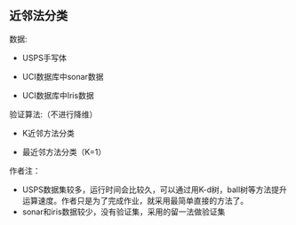 ## 近邻法分类
数据:
* USPS手写体

* UCI数据库中sonar数据
      
* UCI数据库中Iris数据
      
验证算法:（不进行降维）

* K近邻方法分类
          
* 最近邻方法分类（K=1）


作者注：
* USPS数据集较多，运行时间会比较久，可以通过用K-d树，ball树等方法提升运算速度。作者只是为了完成作业，就采用最简单直接的方法了。
* sonar和iris数据较少，没有验证集，采用的留一法做验证集
